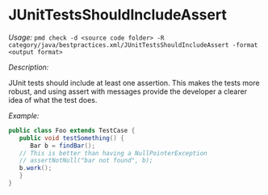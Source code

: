 
# JUnitTestsShouldIncludeAssert

*Usage:*
`pmd check -d <source code folder> -R category/java/bestpractices.xml/JUnitTestsShouldIncludeAssert -format <output format>`

*Description:*

JUnit tests should include at least one assertion.  This makes the tests more robust, and using assert
with messages provide the developer a clearer idea of what the test does.

*Example:*

```java
public class Foo extends TestCase {
   public void testSomething() {
      Bar b = findBar();
   // This is better than having a NullPointerException
   // assertNotNull("bar not found", b);
   b.work();
   }
}        
```
